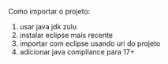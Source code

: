 Como importar o projeto:
1) usar java jdk zulu
2) instalar eclipse mais recente
2) importar com eclipse usando uri do projeto
3) adicionar java compliance para 17+
